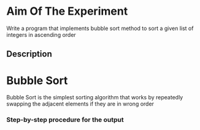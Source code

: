 # Aim Of The Experiment
Write a program that implements bubble sort method to sort a given list of integers in ascending order
## Description
# Bubble Sort
Bubble Sort is the simplest sorting algorithm that works by repeatedly swapping the adjacent elements if they are in wrong order
### Step-by-step procedure for the output

